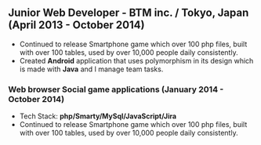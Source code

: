 ## **Junior Web Developer** - BTM inc. / Tokyo, Japan (April 2013 - October 2014)

- Continued to release Smartphone game which over 100 php files, built with over 100 tables, used by over 10,000 people daily consistently.
- Created **Android** application that uses polymorphism in its design which is made with **Java** and I manage team tasks.


### Web browser Social game applications (January 2014 - October 2014)

- Tech Stack: **php/Smarty/MySql/JavaScript/Jira**
- Continued to release Smartphone game which over 100 php files, built with over 100 tables, used by over 10,000 people daily consistently.